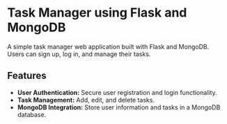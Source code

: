 # Task Manager using Flask and MongoDB

A simple task manager web application built with Flask and MongoDB. Users can sign up, log in, and manage their tasks.

## Features

- **User Authentication:** Secure user registration and login functionality.
- **Task Management:** Add, edit, and delete tasks.
- **MongoDB Integration:** Store user information and tasks in a MongoDB database.
